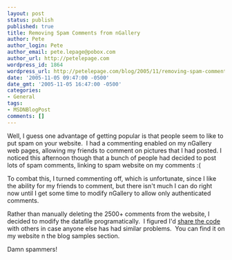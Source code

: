 ```yaml
---
layout: post
status: publish
published: true
title: Removing Spam Comments from nGallery
author: Pete
author_login: Pete
author_email: pete.lepage@pobox.com
author_url: http://petelepage.com
wordpress_id: 1864
wordpress_url: http://petelepage.com/blog/2005/11/removing-spam-comments-from-ngallery/
date: '2005-11-05 09:47:00 -0500'
date_gmt: '2005-11-05 16:47:00 -0500'
categories:
- General
tags:
- MSDNBlogPost
comments: []
---
```

<p>Well, I guess one advantage of getting popular is that people seem to like to put spam on your website.  I had a commenting enabled on my nGallery web pages, allowing my friends to comment on pictures that I had posted. I noticed this afternoon though that a bunch of people had decided to post lots of spam comments, linking to spam website on my comments :(</p>
<p>To combat this, I turned commenting off, which is unfortunate, since I like the ability for my friends to comment, but there isn't much I can do right now until I get some time to modify nGallery to allow only authenticated comments.  </p>
<p>Rather than manually deleting the 2500+ comments from the website, I decided to modify the datafile programatically.  I figured I'd <a href="http://www.nocommonground.com/blogsamples/ngalclean.txt">share the code</a> with others in case anyone else has had similar problems.  You can find it on my website n the blog samples section.</p>
<p>Damn spammers!</p>
